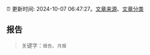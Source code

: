 :alarm_clock: 更新时间: 2024-10-07 06:47:27。[文章来源](/README.md)、[文章分类](/TAGS.md)

## 报告


> 关键字：`报告`、`月报`



